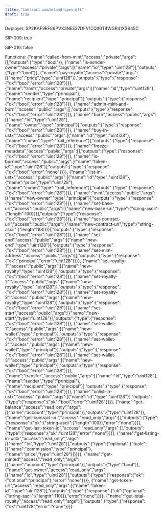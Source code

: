 ```yaml
---
title: "Contract wasteland-apes-nft"
draft: true
---
```

Deployer: SP2KAF9RF86PVX3NEE27DFV1CQX0T4WGR41X3S45C

SIP-009: true

SIP-010: false

Functions:
{"name":"called-from-mint","access":"private","args":[],"outputs":{"type":"bool"}}, {"name":"is-sender-owner","access":"private","args":[{"name":"id","type":"uint128"}],"outputs":{"type":"bool"}}, {"name":"pay-royalty","access":"private","args":[{"name":"price","type":"uint128"}],"outputs":{"type":{"response":{"ok":"bool","error":"uint128"}}}}, {"name":"trnsfr","access":"private","args":[{"name":"id","type":"uint128"},{"name":"sender","type":"principal"},{"name":"recipient","type":"principal"}],"outputs":{"type":{"response":{"ok":"bool","error":"uint128"}}}}, {"name":"admin-mint-and-burn","access":"public","args":[],"outputs":{"type":{"response":{"ok":"bool","error":"uint128"}}}}, {"name":"burn","access":"public","args":[{"name":"id","type":"uint128"},{"name":"owner","type":"principal"}],"outputs":{"type":{"response":{"ok":"bool","error":"uint128"}}}}, {"name":"buy-in-ustx","access":"public","args":[{"name":"id","type":"uint128"},{"name":"comm","type":"trait_reference"}],"outputs":{"type":{"response":{"ok":"bool","error":"uint128"}}}}, {"name":"freeze-metadata","access":"public","args":[],"outputs":{"type":{"response":{"ok":"bool","error":"uint128"}}}}, {"name":"is-burned","access":"public","args":[{"name":"token-id","type":"uint128"}],"outputs":{"type":{"response":{"ok":"bool","error":"none"}}}}, {"name":"list-in-ustx","access":"public","args":[{"name":"id","type":"uint128"},{"name":"price","type":"uint128"},{"name":"comm","type":"trait_reference"}],"outputs":{"type":{"response":{"ok":"bool","error":"uint128"}}}}, {"name":"mint","access":"public","args":[{"name":"new-owner","type":"principal"}],"outputs":{"type":{"response":{"ok":"bool","error":"uint128"}}}}, {"name":"set-base-uri","access":"public","args":[{"name":"new-base-uri","type":{"string-ascii":{"length":100}}}],"outputs":{"type":{"response":{"ok":"bool","error":"uint128"}}}}, {"name":"set-contract-uri","access":"public","args":[{"name":"new-contract-uri","type":{"string-ascii":{"length":100}}}],"outputs":{"type":{"response":{"ok":"bool","error":"uint128"}}}}, {"name":"set-end","access":"public","args":[{"name":"new-end","type":"uint128"}],"outputs":{"type":{"response":{"ok":"bool","error":"uint128"}}}}, {"name":"set-mint-address","access":"public","args":[],"outputs":{"type":{"response":{"ok":"principal","error":"uint128"}}}}, {"name":"set-royalty-1","access":"public","args":[{"name":"new-royalty","type":"uint128"}],"outputs":{"type":{"response":{"ok":"bool","error":"uint128"}}}}, {"name":"set-royalty-2","access":"public","args":[{"name":"new-royalty","type":"uint128"}],"outputs":{"type":{"response":{"ok":"bool","error":"uint128"}}}}, {"name":"set-royalty-3","access":"public","args":[{"name":"new-royalty","type":"uint128"}],"outputs":{"type":{"response":{"ok":"bool","error":"uint128"}}}}, {"name":"set-start","access":"public","args":[{"name":"new-start","type":"uint128"}],"outputs":{"type":{"response":{"ok":"bool","error":"uint128"}}}}, {"name":"set-wallet-1","access":"public","args":[{"name":"new-wallet","type":"principal"}],"outputs":{"type":{"response":{"ok":"bool","error":"uint128"}}}}, {"name":"set-wallet-2","access":"public","args":[{"name":"new-wallet","type":"principal"}],"outputs":{"type":{"response":{"ok":"bool","error":"uint128"}}}}, {"name":"set-wallet-3","access":"public","args":[{"name":"new-wallet","type":"principal"}],"outputs":{"type":{"response":{"ok":"bool","error":"uint128"}}}}, {"name":"transfer","access":"public","args":[{"name":"id","type":"uint128"},{"name":"sender","type":"principal"},{"name":"recipient","type":"principal"}],"outputs":{"type":{"response":{"ok":"bool","error":"uint128"}}}}, {"name":"unlist-in-ustx","access":"public","args":[{"name":"id","type":"uint128"}],"outputs":{"type":{"response":{"ok":"bool","error":"uint128"}}}}, {"name":"get-balance","access":"read_only","args":[{"name":"account","type":"principal"}],"outputs":{"type":"uint128"}}, {"name":"get-contract-uri","access":"read_only","args":[],"outputs":{"type":{"response":{"ok":{"string-ascii":{"length":100}},"error":"none"}}}}, {"name":"get-last-token-id","access":"read_only","args":[],"outputs":{"type":{"response":{"ok":"uint128","error":"none"}}}}, {"name":"get-listing-in-ustx","access":"read_only","args":[{"name":"id","type":"uint128"}],"outputs":{"type":{"optional":{"tuple":[{"name":"commission","type":"principal"},{"name":"price","type":"uint128"}]}}}}, {"name":"get-minted","access":"read_only","args":[{"name":"account","type":"principal"}],"outputs":{"type":"bool"}}, {"name":"get-owner","access":"read_only","args":[{"name":"id","type":"uint128"}],"outputs":{"type":{"response":{"ok":{"optional":"principal"},"error":"none"}}}}, {"name":"get-token-uri","access":"read_only","args":[{"name":"token-id","type":"uint128"}],"outputs":{"type":{"response":{"ok":{"optional":{"string-ascii":{"length":110}}},"error":"none"}}}}, {"name":"get-total-royalty","access":"read_only","args":[],"outputs":{"type":{"response":{"ok":"uint128","error":"none"}}}}

